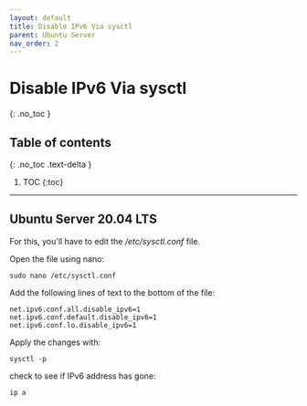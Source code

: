 ```yaml
---
layout: default
title: Disable IPv6 Via sysctl
parent: Ubuntu Server
nav_order: 2
---
```


# Disable IPv6 Via sysctl
{: .no_toc }

## Table of contents
{: .no_toc .text-delta }

1. TOC
{:toc}

***

## Ubuntu Server 20.04 LTS

For this, you'll have to edit the */etc/sysctl.conf* file.

Open the file using nano:
```shell
sudo nano /etc/sysctl.conf
```

Add the following lines of text to the bottom of the file:
```shell
net.ipv6.conf.all.disable_ipv6=1
net.ipv6.conf.default.disable_ipv6=1
net.ipv6.conf.lo.disable_ipv6=1
```

Apply the changes with:
```shell
sysctl -p
```

check to see if IPv6 address has gone:
```shell
ip a
```
